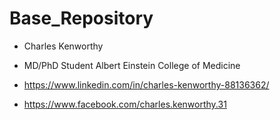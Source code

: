 # Base_Repository
- Charles Kenworthy

- MD/PhD Student Albert Einstein College of Medicine

- https://www.linkedin.com/in/charles-kenworthy-88136362/

- https://www.facebook.com/charles.kenworthy.31
